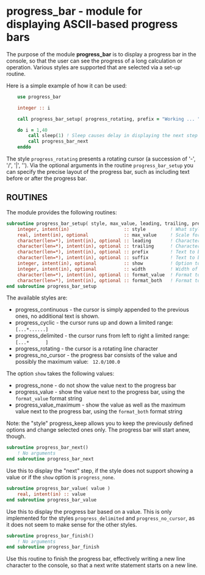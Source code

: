 # progress_bar - module for displaying ASCII-based progress bars

The purpose of the module **progress_bar** is to display a progress bar in the console, so that
the user can see the progress of a long calculation or operation. Various styles are supported that
are selected via a set-up routine.

Here is a simple example of how it can be used:

```fortran
    use progress_bar

    integer :: i

    call progress_bar_setup( progress_rotating, prefix = "Working ... " )

    do i = 1,40
        call sleep(1) ! Sleep causes delay in displaying the next step
        call progress_bar_next
    enddo
```

The style `progress_rotating` presents a rotating cursor (a succession of '-', '/', '|', '\'). Via the
optional arguments in the routine `progress_bar_setup` you can specify the precise layout of the progress bar,
such as including text before or after the progress bar.

## ROUTINES

The module provides the following routines:

```fortran
subroutine progress_bar_setup( style, max_value, leading, trailing, prefix, suffix, show, width, format_value, format_both )
    integer, intent(in)                    :: style         ! What style for the progress bar
    real, intent(in), optional             :: max_value     ! Scale for values passed to progress_bar_value (calculate the length)
    character(len=*), intent(in), optional :: leading       ! Character to use before the cursor
    character(len=*), intent(in), optional :: trailing      ! Character to use to show the position of the cursor
    character(len=*), intent(in), optional :: prefix        ! Text to be shown before the progress bar
    character(len=*), intent(in), optional :: suffix        ! Text to be shown after the progress bar
    integer, intent(in), optional          :: show          ! Option to show the actual values (none, value and maximum value)
    integer, intent(in), optional          :: width         ! Width of the area for the cursor
    character(len=*), intent(in), optional :: format_value  ! Format to be used for the value (without the maximum)
    character(len=*), intent(in), optional :: format_both   ! Format to be used for the value and the maximum
end subroutine progress_bar_setup
```

The available styles are:

 * progress_continuous - the cursor is simply appended to the previous ones, no additional text is shown.
 * progress_cyclic - the cursor runs up and down a limited range: `[...*......]`
 * progress_delimited - the cursor runs from left to right a limited range: `[...*      ]`
 * progress_rotating - the cursor is a rotating line character
 * progress_no_cursor - the progress bar consists of the value and possibly the maximum value: ` 12.0/100.0`

The option `show` takes the following values:

 * progress_none - do not show the value next to the progress bar
 * progress_value - show the value next to the progress bar, using the `format_value` format string
 * progress_value_maximum - show the value as well as the maximum value next to the progress bar, using the `format_both` format string

Note: the "style" progress_keep allows you to keep the previously defined options and change selected ones only.
The progress bar will start anew, though.


```fortran
subroutine progress_bar_next()
    ! No arguments
end subroutine progress_bar_next
```

Use this to display the "next" step, if the style does not support showing a value or if the `show` option is `progress_none`.


```fortran
subroutine progress_bar_value( value )
    real, intent(in) :: value
end subroutine progress_bar_value
```

Use this to display the progress bar based on a value. This is only implemented for the styles `progress_delimited` and
`progress_no_cursor`, as it does not seem to make sense for the other styles.


```fortran
subroutine progress_bar_finish()
    ! No arguments
end subroutine progress_bar_finish
```

Use this routine to finish the progress bar, effectively writing a new line character to the console, so that
a next write statement starts on a new line.


